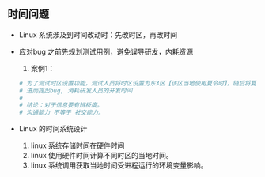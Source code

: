 ## **时间问题**

- Linux 系统涉及到时间改动时：先改时区，再改时间
- 应对bug 之前先规划测试用例，避免误导研发，内耗资源
    1. 案例1：
    ```sh
    # 为了测试时区设置功能，测试人员将时区设置为东3区【该区当地使用夏令时】，随后将夏令时关闭，导致服务器的时间落后于当地时间1小时
    # 进而提出bug, 消耗研发人员的开发时间
    #
    # 结论：对于信息要有辨析度。
    # 沟通能力 不等于 社交能力。
    ```

- Linux 的时间系统设计  
    1. linux 系统存储时间在硬件时间
    2. linux 使用硬件时间计算不同时区的当地时间。
    3. linux 系统调用获取当地时间受进程运行的环境变量影响。

